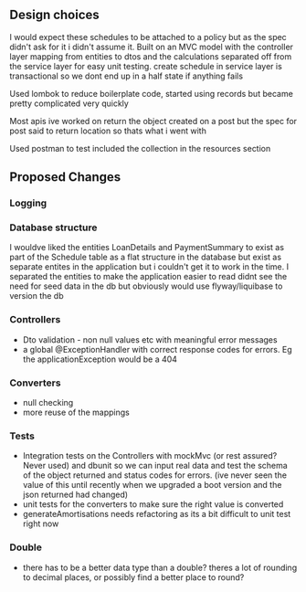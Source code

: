 ## Design choices
I would expect these schedules to be attached to a policy but as the spec didn't ask for it i didn't assume it.
Built on an MVC model with the controller layer mapping from entities to dtos and the calculations separated off from the service layer for easy unit testing.
create schedule in service layer is transactional so we dont end up in a half state if anything fails

Used lombok to reduce boilerplate code, started using records but became pretty complicated very quickly

Most apis ive worked on return the object created on a post but the spec for post said to return location so thats what i went with

Used postman to test included the collection in the resources section

## Proposed Changes

### Logging

### Database structure
I wouldve liked the entities LoanDetails and PaymentSummary to exist as part of the Schedule table as a flat structure in the database but exist as separate entites in the application but i couldn't get it to work in the time.
I separated the entities to make the application easier to read
didnt see the need for seed data in the db but obviously would use flyway/liquibase to version the db

### Controllers
- Dto validation - non null values etc with meaningful error messages
- a global @ExceptionHandler with correct response codes for errors. Eg the applicationException would be a 404

### Converters
- null checking
- more reuse of the mappings

### Tests
- Integration tests on the Controllers with mockMvc (or rest assured? Never used) and dbunit so we can input real data 
and test the schema of the object returned and status codes for errors. (ive never seen the value of this until recently when we upgraded a boot version and the json returned had changed)
- unit tests for the converters to make sure the right value is converted
- generateAmortisations needs refactoring as its a bit difficult to unit test right now

### Double
- there has to be a better data type than a double? theres a lot of rounding to decimal places, or possibly find a better place to round?